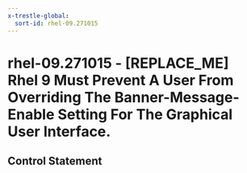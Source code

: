 ```yaml
---
x-trestle-global:
  sort-id: rhel-09.271015
---
```


# rhel-09.271015 - \[REPLACE_ME\] Rhel 9 Must Prevent A User From Overriding The Banner-Message-Enable Setting For The Graphical User Interface.

## Control Statement
